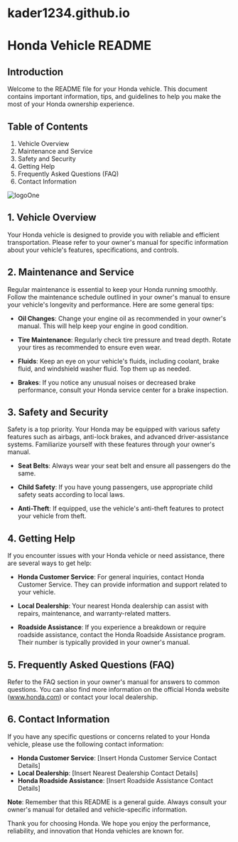 # kader1234.github.io
# Honda Vehicle README

## Introduction

Welcome to the README file for your Honda vehicle. This document contains important information, tips, and guidelines to help you make the most of your Honda ownership experience.

## Table of Contents

1. Vehicle Overview
2. Maintenance and Service
3. Safety and Security
4. Getting Help
5. Frequently Asked Questions (FAQ)
6. Contact Information

![logoOne](https://github.com/IKader44/kader1234.github.io/assets/101563355/bf73a4f6-37ff-41be-b9ce-0851182cc9fa)

## 1. Vehicle Overview

Your Honda vehicle is designed to provide you with reliable and efficient transportation. Please refer to your owner's manual for specific information about your vehicle's features, specifications, and controls.

## 2. Maintenance and Service

Regular maintenance is essential to keep your Honda running smoothly. Follow the maintenance schedule outlined in your owner's manual to ensure your vehicle's longevity and performance. Here are some general tips:

- **Oil Changes**: Change your engine oil as recommended in your owner's manual. This will help keep your engine in good condition.

- **Tire Maintenance**: Regularly check tire pressure and tread depth. Rotate your tires as recommended to ensure even wear.

- **Fluids**: Keep an eye on your vehicle's fluids, including coolant, brake fluid, and windshield washer fluid. Top them up as needed.

- **Brakes**: If you notice any unusual noises or decreased brake performance, consult your Honda service center for a brake inspection.

## 3. Safety and Security

Safety is a top priority. Your Honda may be equipped with various safety features such as airbags, anti-lock brakes, and advanced driver-assistance systems. Familiarize yourself with these features through your owner's manual.

- **Seat Belts**: Always wear your seat belt and ensure all passengers do the same.

- **Child Safety**: If you have young passengers, use appropriate child safety seats according to local laws.

- **Anti-Theft**: If equipped, use the vehicle's anti-theft features to protect your vehicle from theft.

## 4. Getting Help

If you encounter issues with your Honda vehicle or need assistance, there are several ways to get help:

- **Honda Customer Service**: For general inquiries, contact Honda Customer Service. They can provide information and support related to your vehicle.

- **Local Dealership**: Your nearest Honda dealership can assist with repairs, maintenance, and warranty-related matters.

- **Roadside Assistance**: If you experience a breakdown or require roadside assistance, contact the Honda Roadside Assistance program. Their number is typically provided in your owner's manual.

## 5. Frequently Asked Questions (FAQ)

Refer to the FAQ section in your owner's manual for answers to common questions. You can also find more information on the official Honda website (www.honda.com) or contact your local dealership.

## 6. Contact Information

If you have any specific questions or concerns related to your Honda vehicle, please use the following contact information:

- **Honda Customer Service**: [Insert Honda Customer Service Contact Details]
- **Local Dealership**: [Insert Nearest Dealership Contact Details]
- **Honda Roadside Assistance**: [Insert Roadside Assistance Contact Details]

**Note**: Remember that this README is a general guide. Always consult your owner's manual for detailed and vehicle-specific information.

Thank you for choosing Honda. We hope you enjoy the performance, reliability, and innovation that Honda vehicles are known for.
